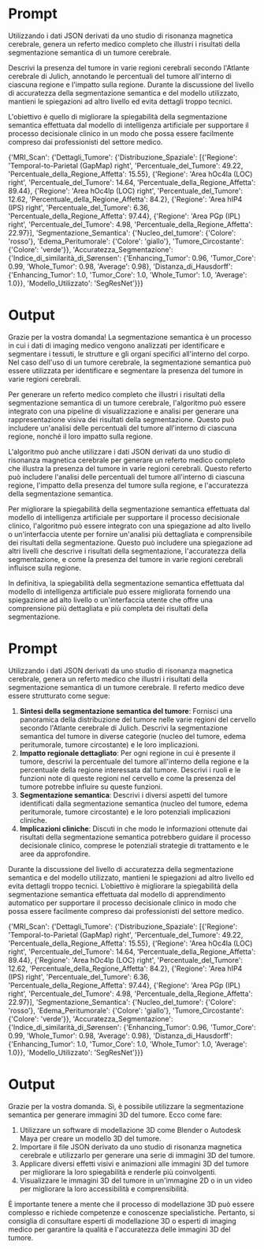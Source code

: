 

# **Prompt**

Utilizzando i dati JSON derivati da uno studio di risonanza magnetica cerebrale, genera un referto medico completo che illustri i risultati della segmentazione semantica di un tumore cerebrale.

 Descrivi la presenza del tumore in varie regioni cerebrali secondo l'Atlante cerebrale di Julich, annotando le percentuali del tumore all'interno di ciascuna regione e l'impatto sulla regione. Durante la discussione del livello di accuratezza della segmentazione semantica e del modello utilizzato, mantieni le spiegazioni ad altro livello ed evita dettagli troppo tecnici.

 L'obiettivo è quello di migliorare la spiegabilità della segmentazione semantica effettuata dal modello di intelligenza artificiale per supportare il processo decisionale clinico in un modo che possa essere facilmente compreso dai professionisti del settore medico.

{'MRI_Scan': {'Dettagli_Tumore': {'Distribuzione_Spaziale': [{'Regione': 'Temporal-to-Parietal (GapMap) right', 'Percentuale_del_Tumore': 49.22, 'Percentuale_della_Regione_Affetta': 15.55}, {'Regione': 'Area hOc4la (LOC) right', 'Percentuale_del_Tumore': 14.64, 'Percentuale_della_Regione_Affetta': 89.44}, {'Regione': 'Area hOc4lp (LOC) right', 'Percentuale_del_Tumore': 12.62, 'Percentuale_della_Regione_Affetta': 84.2}, {'Regione': 'Area hIP4 (IPS) right', 'Percentuale_del_Tumore': 6.36, 'Percentuale_della_Regione_Affetta': 97.44}, {'Regione': 'Area PGp (IPL) right', 'Percentuale_del_Tumore': 4.98, 'Percentuale_della_Regione_Affetta': 22.97}], 'Segmentazione_Semantica': {'Nucleo_del_tumore': {'Colore': 'rosso'}, 'Edema_Peritumorale': {'Colore': 'giallo'}, 'Tumore_Circostante': {'Colore': 'verde'}}, 'Accuratezza_Segmentazione': {'Indice_di_similarità_di_Sørensen': {'Enhancing_Tumor': 0.96, 'Tumor_Core': 0.99, 'Whole_Tumor': 0.98, 'Average': 0.98}, 'Distanza_di_Hausdorff': {'Enhancing_Tumor': 1.0, 'Tumor_Core': 1.0, 'Whole_Tumor': 1.0, 'Average': 1.0}}, 'Modello_Utilizzato': 'SegResNet'}}}

# **Output**

Grazie per la vostra domanda! La segmentazione semantica è un processo in cui i dati di imaging medico vengono analizzati per identificare e segmentare i tessuti, le strutture e gli organi specifici all'interno del corpo. Nel caso dell'uso di un tumore cerebrale, la segmentazione semantica può essere utilizzata per identificare e segmentare la presenza del tumore in varie regioni cerebrali.

Per generare un referto medico completo che illustri i risultati della segmentazione semantica di un tumore cerebrale, l'algoritmo può essere integrato con una pipeline di visualizzazione e analisi per generare una rappresentazione visiva dei risultati della segmentazione. Questo può includere un'analisi delle percentuali del tumore all'interno di ciascuna regione, nonché il loro impatto sulla regione.

L'algoritmo può anche utilizzare i dati JSON derivati da uno studio di risonanza magnetica cerebrale per generare un referto medico completo che illustra la presenza del tumore in varie regioni cerebrali. Questo referto può includere l'analisi delle percentuali del tumore all'interno di ciascuna regione, l'impatto della presenza del tumore sulla regione, e l'accuratezza della segmentazione semantica.

Per migliorare la spiegabilità della segmentazione semantica effettuata dal modello di intelligenza artificiale per supportare il processo decisionale clinico, l'algoritmo può essere integrato con una spiegazione ad alto livello o un'interfaccia utente per fornire un'analisi più dettagliata e comprensibile dei risultati della segmentazione. Questo può includere una spiegazione ad altri livelli che descrive i risultati della segmentazione, l'accuratezza della segmentazione, e come la presenza del tumore in varie regioni cerebrali influisce sulla regione.

In definitiva, la spiegabilità della segmentazione semantica effettuata dal modello di intelligenza artificiale può essere migliorata fornendo una spiegazione ad alto livello o un'interfaccia utente che offre una comprensione più dettagliata e più completa dei risultati della segmentazione.

# **Prompt**

Utilizzando i dati JSON derivati da uno studio di risonanza magnetica cerebrale, genera un referto medico che illustri i risultati della segmentazione semantica di un tumore cerebrale. Il referto medico deve essere strutturato come segue:

1. **Sintesi della segmentazione semantica del tumore**: Fornisci una panoramica della distribuzione del tumore nelle varie regioni del cervello secondo l'Atlante cerebrale di Julich. Descrivi la segmentazione semantica del tumore in diverse categorie (nucleo del tumore, edema peritumorale, tumore circostante) e le loro implicazioni.
2. **Impatto regionale dettagliato**: Per ogni regione in cui è presente il tumore, descrivi la percentuale del tumore all'interno della regione e la percentuale della regione interessata dal tumore. Descrivi i ruoli e le funzioni note di queste regioni nel cervello e come la presenza del tumore potrebbe influire su queste funzioni.
3. **Segmentazione semantica**: Descrivi i diversi  aspetti del tumore identificati dalla segmentazione semantica (nucleo del tumore, edema peritumorale, tumore circostante) e le loro potenziali implicazioni cliniche.
4. **Implicazioni cliniche**: Discuti in che modo le informazioni ottenute dai risultati della segmentazione semantica potrebbero guidare il processo decisionale clinico, comprese le potenziali strategie di trattamento e le aree da approfondire.

Durante la discussione del livello di accuratezza della segmentazione semantica e del modello utilizzato, mantieni le spiegazioni ad altro livello ed evita dettagli troppo tecnici. L’obiettivo è migliorare la spiegabilità della segmentazione semantica effettuata dal modello di apprendimento automatico per supportare il processo decisionale clinico in modo che possa essere facilmente compreso dai professionisti del settore medico.

{'MRI_Scan': {'Dettagli_Tumore': {'Distribuzione_Spaziale': [{'Regione': 'Temporal-to-Parietal (GapMap) right', 'Percentuale_del_Tumore': 49.22, 'Percentuale_della_Regione_Affetta': 15.55}, {'Regione': 'Area hOc4la (LOC) right', 'Percentuale_del_Tumore': 14.64, 'Percentuale_della_Regione_Affetta': 89.44}, {'Regione': 'Area hOc4lp (LOC) right', 'Percentuale_del_Tumore': 12.62, 'Percentuale_della_Regione_Affetta': 84.2}, {'Regione': 'Area hIP4 (IPS) right', 'Percentuale_del_Tumore': 6.36, 'Percentuale_della_Regione_Affetta': 97.44}, {'Regione': 'Area PGp (IPL) right', 'Percentuale_del_Tumore': 4.98, 'Percentuale_della_Regione_Affetta': 22.97}], 'Segmentazione_Semantica': {'Nucleo_del_tumore': {'Colore': 'rosso'}, 'Edema_Peritumorale': {'Colore': 'giallo'}, 'Tumore_Circostante': {'Colore': 'verde'}}, 'Accuratezza_Segmentazione': {'Indice_di_similarità_di_Sørensen': {'Enhancing_Tumor': 0.96, 'Tumor_Core': 0.99, 'Whole_Tumor': 0.98, 'Average': 0.98}, 'Distanza_di_Hausdorff': {'Enhancing_Tumor': 1.0, 'Tumor_Core': 1.0, 'Whole_Tumor': 1.0, 'Average': 1.0}}, 'Modello_Utilizzato': 'SegResNet'}}}

# **Output**

Grazie per la vostra domanda. Sì, è possibile utilizzare la segmentazione semantica per generare immagini 3D del tumore. Ecco come fare:

1. Utilizzare un software di modellazione 3D come Blender o Autodesk Maya per creare un modello 3D del tumore.
2. Importare il file JSON derivato da uno studio di risonanza magnetica cerebrale e utilizzarlo per generare una serie di immagini 3D del tumore.
3. Applicare diversi effetti visivi e animazioni alle immagini 3D del tumore per migliorare la loro spiegabilità e renderle più coinvolgenti.
4. Visualizzare le immagini 3D del tumore in un'immagine 2D o in un video per migliorare la loro accessibilità e comprensibilità.

È importante tenere a mente che il processo di modellazione 3D può essere complesso e richiede competenze e conoscenze specialistiche. Pertanto, si consiglia di consultare esperti di modellazione 3D o esperti di imaging medico per garantire la qualità e l'accuratezza delle immagini 3D del tumore.
